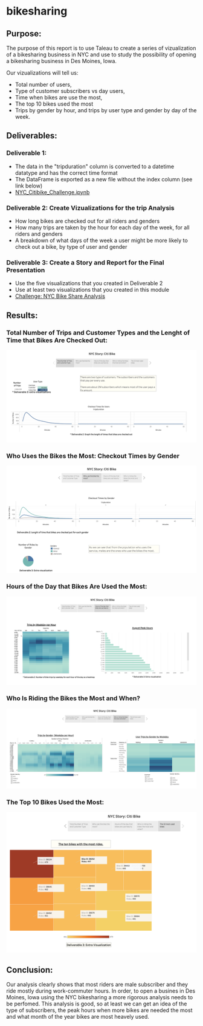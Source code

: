 # bikesharing

## Purpose:
The purpose of this report is to use Taleau to create a series of vizualization of a bikesharing business in NYC and use to study the possibility of opening a bikesharing business in Des Moines, Iowa.

Our vizualizations will tell us:
* Total number of users,
* Type of customer subscribers vs day users,
* Time when bikes are use the most, 
* The top 10 bikes used the most 
* Trips by gender by hour, and trips by user type and gender by day of the week.
## Deliverables:
### Deliverable 1: 
* The data in the "tripduration" column is converted to a datetime datatype and has the correct time format
* The DataFrame is exported as a new file without the index column (see link below)
* [NYC_Citibike_Challenge.ipynb](https://github.com/LucyPill/bikesharing/blob/main/NYC_Citibike_Challenge.ipynb)

### Deliverable 2: Create Vizualizations for the trip Analysis
* How long bikes are checked out for all riders and genders
* How many trips are taken by the hour for each day of the week, for all riders and genders
* A breakdown of what days of the week a user might be more likely to check out a bike, by type of user and gender

### Deliverable 3: Create a Story and Report for the Final Presentation
* Use the five visualizations that you created in Deliverable 2
* Use at least two visualizations that you created in this module
* [Challenge: NYC Bike Share Analysis](https://public.tableau.com/app/profile/lucy.e.pill/viz/ChallengeNYCBikeShareAnalysis/NYCStory)

## Results: 
### Total Number of Trips and Customer Types and the Lenght of Time that Bikes Are Checked Out:
![Total_trips_customer_types.png](https://github.com/LucyPill/bikesharing/blob/main/Images/Total_trips_customer_types.png)

### Who Uses the Bikes the Most: Checkout Times by Gender
![Who uses the bikes the most.png](https://github.com/LucyPill/bikesharing/blob/main/Images/Who%20uses%20the%20bikes%20the%20most.png)

### Hours of the Day that Bikes Are Used the Most:
![Hours of heavy use.png](https://github.com/LucyPill/bikesharing/blob/main/Images/Hours%20of%20heavy%20use.png)

### Who Is Riding the Bikes the Most and When?
![who and when is riding the most.png](https://github.com/LucyPill/bikesharing/blob/main/Images/who%20and%20when%20is%20riding%20the%20most.png)

### The Top 10 Bikes Used the Most:
![10 bikes used the most.png](https://github.com/LucyPill/bikesharing/blob/main/Images/10%20bikes%20used%20the%20most.png)

## Conclusion:
Our analysis clearly shows that most riders are male subscriber and they ride mostly during work-commuter hours. In order, to open a  busines in Des Moines, Iowa using the NYC bikesharing a more rigorous analysis needs to be perfomed. This analysis is good, so  at least we can get an idea of the type of subscribers, the peak hours when more bikes are needed the most and what month of the year bikes are most heavely used. 
